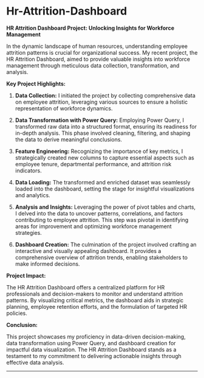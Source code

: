 # Hr-Attrition-Dashboard


**HR Attrition Dashboard Project: Unlocking Insights for Workforce Management**

In the dynamic landscape of human resources, understanding employee attrition patterns is crucial for organizational success. My recent project, the HR Attrition Dashboard, aimed to provide valuable insights into workforce management through meticulous data collection, transformation, and analysis.

**Key Project Highlights:**

1. **Data Collection:** I initiated the project by collecting comprehensive data on employee attrition, leveraging various sources to ensure a holistic representation of workforce dynamics.

2. **Data Transformation with Power Query:** Employing Power Query, I transformed raw data into a structured format, ensuring its readiness for in-depth analysis. This phase involved cleaning, filtering, and shaping the data to derive meaningful conclusions.

3. **Feature Engineering:** Recognizing the importance of key metrics, I strategically created new columns to capture essential aspects such as employee tenure, departmental performance, and attrition risk indicators.

4. **Data Loading:** The transformed and enriched dataset was seamlessly loaded into the dashboard, setting the stage for insightful visualizations and analytics.

5. **Analysis and Insights:** Leveraging the power of pivot tables and charts, I delved into the data to uncover patterns, correlations, and factors contributing to employee attrition. This step was pivotal in identifying areas for improvement and optimizing workforce management strategies.

6. **Dashboard Creation:** The culmination of the project involved crafting an interactive and visually appealing dashboard. It provides a comprehensive overview of attrition trends, enabling stakeholders to make informed decisions.

**Project Impact:**

The HR Attrition Dashboard offers a centralized platform for HR professionals and decision-makers to monitor and understand attrition patterns. By visualizing critical metrics, the dashboard aids in strategic planning, employee retention efforts, and the formulation of targeted HR policies.

**Conclusion:**

This project showcases my proficiency in data-driven decision-making, data transformation using Power Query, and dashboard creation for impactful data visualization. The HR Attrition Dashboard stands as a testament to my commitment to delivering actionable insights through effective data analysis.

---

